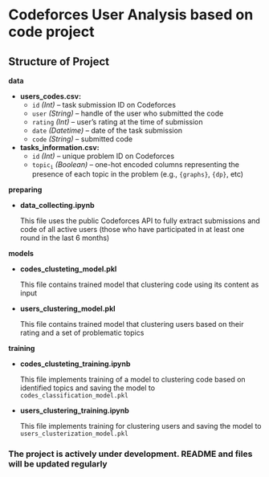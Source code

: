 # Codeforces User Analysis based on code project

## Structure of Project

**data**
- **users_codes.csv:**
  - `id` *(Int)* – task submission ID on Codeforces  
  - `user` *(String)* – handle of the user who submitted the code  
  - `rating` *(Int)* – user’s rating at the time of submission  
  - `date` *(Datetime)* – date of the task submission  
  - `code` *(String)* – submitted code
- **tasks_information.csv:**
  - `id` *(Int)* – unique problem ID on Codeforces  
  - <code>topic<sub>i</sub></code> *(Boolean)* – one-hot encoded columns representing the presence of each topic in the problem (e.g., `{graphs}`, `{dp}`, etc)

**preparing**
- **data_collecting.ipynb**

  This file uses the public Codeforces API to fully extract submissions and code of all active users (those who have participated in at least one round in the last 6 months)

**models**
  - **codes_clusteting_model.pkl**
    
    This file contains trained model that clustering code using its content as input
    
  - **users_clustering_model.pkl**
    
    This file contains trained model that clustering users based on their rating and a set of problematic topics
  
**training**
  - **codes_clusteting_training.ipynb**
    
    This file implements training of a model to clustering code based on identified topics and saving the model to `codes_classification_model.pkl`
  
  - **users_clustering_training.ipynb**
    
    This file implements training for clustering users and saving the model to `users_clusterization_model.pkl`

### The project is actively under development. README and files will be updated regularly
